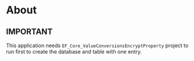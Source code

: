 ﻿# About


## IMPORTANT

This application needs `EF_Core_ValueConversionsEncryptProperty` project to run first to create the database and table with one entry.


